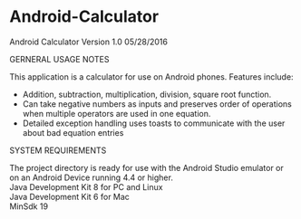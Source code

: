 # Android-Calculator

Android Calculator Version 1.0 05/28/2016

GERNERAL USAGE NOTES

This application is a calculator for use on Android phones. Features include: 

- Addition, subtraction, multiplication, division, square root function.
- Can take negative numbers as inputs and preserves order of operations when multiple 
 operators are used in one equation.
- Detailed exception handling uses toasts to communicate with the user about bad equation 
 entries 

SYSTEM REQUIREMENTS

The project directory is ready for use with the Android Studio emulator or on an Android 
Device running 4.4 or higher.  
Java Development Kit 8 for PC and Linux  
Java Development Kit 6 for Mac  
MinSdk 19
 
